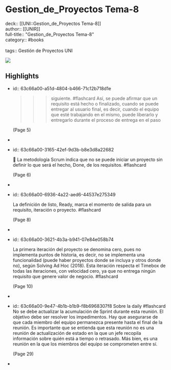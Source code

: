 # Gestion_de_Proyectos Tema-8

deck:: [[UNI::Gestion_de_Proyectos Tema-8]]\
author:: [[UNIR]]\
full-title:: "Gestion_de_Proyectos Tema-8"\
category:: #books\
\
tags:: Gestión de Proyectos UNI  

![](https://readwise-assets.s3.amazonaws.com/media/uploaded_book_covers/profile_22942/6a6bd78b-e3e8-4898-b813-291fb0a71f02.jpg)
## Highlights
- id:: 63c66a00-a51d-4804-b466-71c12b718d1e
   >>> siguiente. #flashcard 
    Así, se puede afirmar que un requisito está hecho o finalizado, cuando se puede entregar al usuario final, es decir, cuando el equipo que esté trabajando en el mismo, puede liberarlo y entregarlo durante el proceso de entrega en el paso
  
     (Page 5)
-
- id:: 63c66a00-3165-42ef-9d3b-b8e3d8a22682
  
   La metodología Scrum indica que no se puede iniciar un proyecto sin definir lo que será el hecho, Done, de los requisitos. #flashcard 
  
  
     (Page 6)
-
- id:: 63c66a00-6936-4a22-aed6-44537e275349
  
  La definición de listo, Ready, marca el momento de salida para un requisito, iteración o proyecto. #flashcard 
  
  
     (Page 8)
-
- id:: 63c66a00-3621-4b3a-b941-07e84e058b74
  
  La primera iteración del proyecto se denomina cero, pues no implementa puntos de historia, es decir, no se implementa una funcionalidad (puede haber proyectos donde se incluya y otros donde no), según Solving Ad Hoc (2018). Esta iteración respecta el Timebox de todas las iteraciones, con velocidad cero, ya que no entrega ningún requisito que genere valor de negocio. #flashcard 
  
  
     (Page 10)
-
- id:: 63c66a00-9e47-4b1b-b1b9-f8b6968307f8
   Sobre la daily #flashcard 
    No se debe actualizar la acumulación de Sprint durante esta reunión. El objetivo debe ser resolver los impedimentos. Hay que asegurarse de que cada miembro del equipo permanezca presente hasta el final de la reunión. Es importante que se entienda que esta reunión no es una reunión de actualización de estado en la que un jefe recopila información sobre quién está a tiempo o retrasado. Más bien, es una reunión en la que los miembros del equipo se comprometen entre sí.
  
     (Page 29)
-